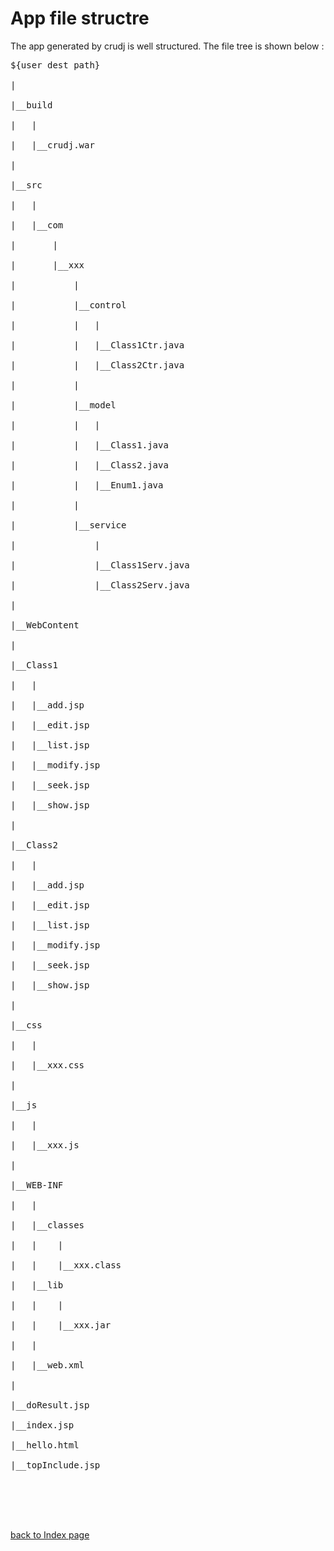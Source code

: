 # App file structre #

The app generated by crudj is well structured. The file tree is shown below :

<pre>
${user dest path}<br>
|<br>
|__build<br>
|   |<br>
|   |__crudj.war<br>
|<br>
|__src<br>
|   |<br>
|   |__com<br>
|       |<br>
|       |__xxx<br>
|           |<br>
|           |__control<br>
|           |   |<br>
|           |   |__Class1Ctr.java<br>
|           |   |__Class2Ctr.java<br>
|           |<br>
|           |__model<br>
|           |   |<br>
|           |   |__Class1.java<br>
|           |   |__Class2.java<br>
|           |   |__Enum1.java<br>
|           |<br>
|           |__service<br>
|               |<br>
|               |__Class1Serv.java<br>
|               |__Class2Serv.java<br>
|<br>
|__WebContent<br>
|<br>
|__Class1<br>
|   |<br>
|   |__add.jsp<br>
|   |__edit.jsp<br>
|   |__list.jsp<br>
|   |__modify.jsp<br>
|   |__seek.jsp<br>
|   |__show.jsp<br>
|<br>
|__Class2<br>
|   |<br>
|   |__add.jsp<br>
|   |__edit.jsp<br>
|   |__list.jsp<br>
|   |__modify.jsp<br>
|   |__seek.jsp<br>
|   |__show.jsp<br>
|<br>
|__css<br>
|   |<br>
|   |__xxx.css<br>
|<br>
|__js<br>
|   |<br>
|   |__xxx.js<br>
|<br>
|__WEB-INF<br>
|   |<br>
|   |__classes<br>
|   |    |<br>
|   |    |__xxx.class<br>
|   |__lib<br>
|   |    |<br>
|   |    |__xxx.jar<br>
|   |<br>
|   |__web.xml<br>
|<br>
|__doResult.jsp<br>
|__index.jsp<br>
|__hello.html<br>
|__topInclude.jsp<br>
</pre>


<br /><br /><br />

<a href='http://code.google.com/p/crudj/wiki/WikiIndex'>
back to Index page</a><br />
